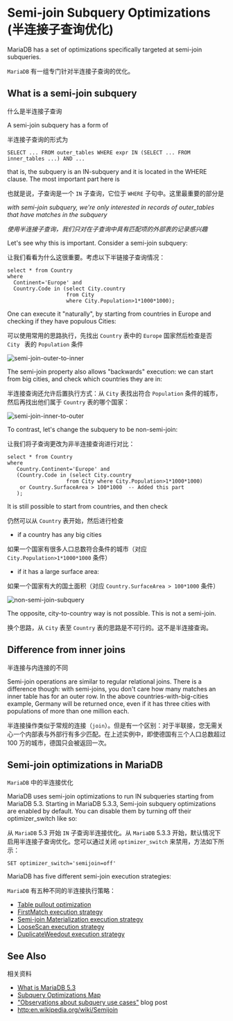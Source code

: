 # Semi-join Subquery Optimizations (半连接子查询优化)

MariaDB has a set of optimizations specifically targeted at semi-join subqueries.

`MariaDB` 有一组专门针对半连接子查询的优化。

## What is a semi-join subquery

什么是半连接子查询

A semi-join subquery has a form of

半连接子查询的形式为

```
SELECT ... FROM outer_tables WHERE expr IN (SELECT ... FROM inner_tables ...) AND ...
```

that is, the subquery is an IN-subquery and it is located in the WHERE clause. The most important part here is

也就是说，子查询是一个 `IN` 子查询，它位于 `WHERE` 子句中。这里最重要的部分是

*with semi-join subquery, we're only interested in records of outer_tables that have matches in the subquery*

*使用半连接子查询，我们只对在子查询中具有匹配项的外部表的记录感兴趣*

Let's see why this is important. Consider a semi-join subquery:

让我们看看为什么这很重要。考虑以下半链接子查询情况：

```
select * from Country 
where 
  Continent='Europe' and 
  Country.Code in (select City.country 
                   from City 
                   where City.Population>1*1000*1000);
```

One can execute it "naturally", by starting from countries in Europe and checking if they have populous Cities:

可以使用常用的思路执行，先找出 `Country` 表中的 `Europe` 国家然后检查是否 `City ` 表的 `Population` 条件

![semi-join-outer-to-inner](https://mariadb.com/kb/en/semi-join-subquery-optimizations/+image/semi-join-outer-to-inner)

The semi-join property also allows "backwards" execution: we can start from big cities, and check which countries they are in:

半连接查询还允许后置执行方式：从 `City` 表找出符合 `Population` 条件的城市，然后再找出他们属于 `Country` 表的哪个国家：

![semi-join-inner-to-outer](https://mariadb.com/kb/en/semi-join-subquery-optimizations/+image/semi-join-inner-to-outer)

To contrast, let's change the subquery to be non-semi-join:

让我们将子查询更改为非半连接查询进行对比：

```
select * from Country 
where 
   Country.Continent='Europe' and 
   (Country.Code in (select City.country 
                   from City where City.Population>1*1000*1000) 
    or Country.SurfaceArea > 100*1000  -- Added this part
   );
```

It is still possible to start from countries, and then check

仍然可以从 `Country` 表开始，然后进行检查

* if a country has any big cities

如果一个国家有很多人口总数符合条件的城市（对应 `City.Population>1*1000*1000` 条件）

* if it has a large surface area:

如果一个国家有大的国土面积（对应 `Country.SurfaceArea > 100*1000` 条件）

![non-semi-join-subquery](https://mariadb.com/kb/en/semi-join-subquery-optimizations/+image/non-semi-join-subquery)

The opposite, city-to-country way is not possible. This is not a semi-join.

换个思路，从 `City` 表至 `Country` 表的思路是不可行的。这不是半连接查询。

## Difference from inner joins

半连接与内连接的不同

Semi-join operations are similar to regular relational joins. There is a difference though: with semi-joins, you don't care how many matches an inner table has for an outer row. In the above countries-with-big-cities example, Germany will be returned once, even if it has three cities with populations of more than one million each.

半连接操作类似于常规的连接（`join`）。但是有一个区别：对于半联接，您无需关心一个内部表与外部行有多少匹配。在上述实例中，即使德国有三个人口总数超过 100 万的城市，德国只会被返回一次。

## Semi-join optimizations in MariaDB

`MariaDB` 中的半连接优化

MariaDB uses semi-join optimizations to run IN subqueries starting from MariaDB 5.3. Starting in MariaDB 5.3.3, Semi-join subquery optimizations are enabled by default. You can disable them by turning off their optimizer_switch like so:

从 `MariaDB` 5.3 开始 `IN` 子查询半连接优化。从 `MariaDB` 5.3.3 开始，默认情况下启用半连接子查询优化。您可以通过关闭 `optimizer_switch` 来禁用，方法如下所示：

```
SET optimizer_switch='semijoin=off'
```

MariaDB has five different semi-join execution strategies:

`MariaDB` 有五种不同的半连接执行策略：

* [Table pullout optimization](https://mariadb.com/kb/en/table-pullout-optimization/)
* [FirstMatch execution strategy](https://mariadb.com/kb/en/firstmatch-strategy/)
* [Semi-join Materialization execution strategy](https://mariadb.com/kb/en/semi-join-materialization-strategy/)
* [LooseScan execution strategy](https://mariadb.com/kb/en/loosescan-strategy/)
* [DuplicateWeedout execution strategy](https://mariadb.com/kb/en/duplicateweedout-strategy/)

## See Also

相关资料

* [What is MariaDB 5.3](https://mariadb.com/kb/en/what-is-mariadb-53/)
* [Subquery Optimizations Map](https://mariadb.com/kb/en/subquery-optimizations-map/)
* ["Observations about subquery use cases"](http://s.petrunia.net/blog/?p=35) blog post
* [http:en.wikipedia.org/wiki/Semijoin](http://en.wikipedia.org/wiki/Semijoin)
